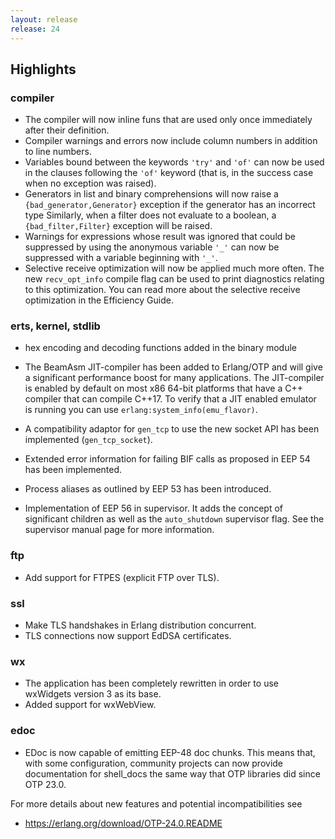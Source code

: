 ```yaml
---
layout: release
release: 24
---
```

## Highlights

### compiler
- The compiler will now inline funs that are used only once immediately after their definition.
- Compiler warnings and errors now include column numbers in addition to line numbers.
- Variables bound between the keywords `'try'` and `'of'` can now be used in the clauses following the `'of'` keyword
  (that is, in the success case when no exception was raised).
- Generators in list and binary comprehensions will now
  raise a `{bad_generator,Generator}` exception if the
  generator has an incorrect type
  Similarly, when a
  filter does not evaluate to a boolean, a
  `{bad_filter,Filter}` exception will be raised.
- Warnings for expressions whose result was ignored that could be suppressed by
  using the anonymous variable `'_'` can now be suppressed with a variable beginning with `'_'`.
- Selective receive optimization will now be applied much
  more often.
  The new `recv_opt_info` compile flag can be used to print
  diagnostics relating to this optimization.
  You can read more about the selective receive
  optimization in the Efficiency Guide.


### erts, kernel, stdlib
- hex encoding and decoding functions added in the binary module
- The BeamAsm JIT-compiler has been added to Erlang/OTP and will give a significant performance boost for many applications.
  The JIT-compiler is enabled by default on most x86 64-bit platforms that have a C++ compiler that can compile C++17. 
  To verify that a JIT enabled emulator is running you can use `erlang:system_info(emu_flavor)`.

- A compatibility adaptor for `gen_tcp` to use the new socket API has been implemented (`gen_tcp_socket`).
- Extended error information for failing BIF calls as proposed in EEP 54 has been implemented.
- Process aliases as outlined by EEP 53 has been introduced.
- Implementation of EEP 56 in supervisor. It adds the concept of significant children as well as the `auto_shutdown` supervisor flag. See the supervisor manual page for more information.

### ftp
- Add support for FTPES (explicit FTP over TLS).

### ssl
- Make TLS handshakes in Erlang distribution concurrent.
- TLS connections now support EdDSA certificates.

### wx
- The application has been completely rewritten in order
  to use wxWidgets version 3 as its base.
- Added support for wxWebView.

### edoc
- EDoc is now capable of emitting EEP-48 doc chunks. This means that, with some
  configuration,  community projects can now provide documentation for shell_docs
  the same way that OTP libraries did since OTP 23.0.

For more details about new features and potential incompatibilities see
- https://erlang.org/download/OTP-24.0.README

